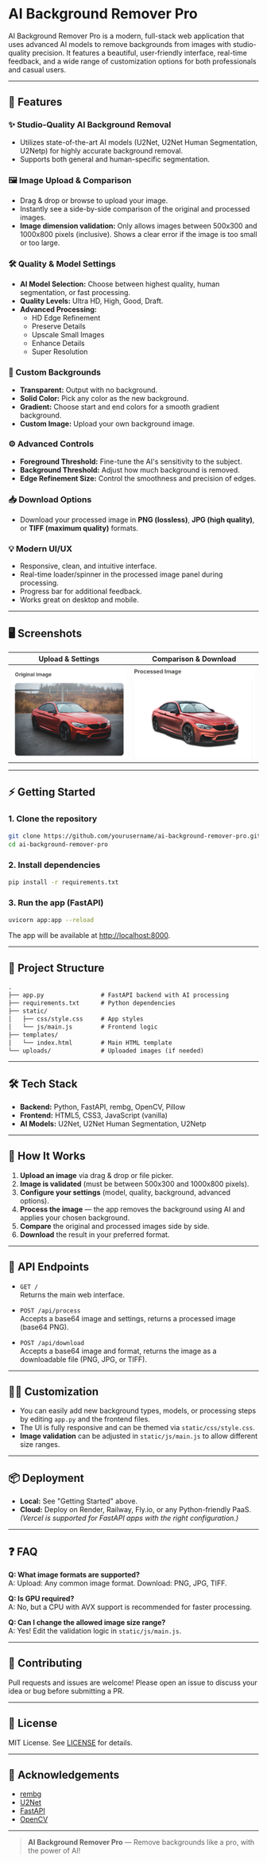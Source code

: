 # AI Background Remover Pro

AI Background Remover Pro is a modern, full-stack web application that uses advanced AI models to remove backgrounds from images with studio-quality precision. It features a beautiful, user-friendly interface, real-time feedback, and a wide range of customization options for both professionals and casual users.

---

## 🚀 Features

### ✨ Studio-Quality AI Background Removal
- Utilizes state-of-the-art AI models (U2Net, U2Net Human Segmentation, U2Netp) for highly accurate background removal.
- Supports both general and human-specific segmentation.

### 🖼️ Image Upload & Comparison
- Drag & drop or browse to upload your image.
- Instantly see a side-by-side comparison of the original and processed images.
- **Image dimension validation:** Only allows images between 500x300 and 1000x800 pixels (inclusive). Shows a clear error if the image is too small or too large.

### 🛠️ Quality & Model Settings
- **AI Model Selection:** Choose between highest quality, human segmentation, or fast processing.
- **Quality Levels:** Ultra HD, High, Good, Draft.
- **Advanced Processing:**
  - HD Edge Refinement
  - Preserve Details
  - Upscale Small Images
  - Enhance Details
  - Super Resolution

### 🎨 Custom Backgrounds
- **Transparent:** Output with no background.
- **Solid Color:** Pick any color as the new background.
- **Gradient:** Choose start and end colors for a smooth gradient background.
- **Custom Image:** Upload your own background image.

### ⚙️ Advanced Controls
- **Foreground Threshold:** Fine-tune the AI's sensitivity to the subject.
- **Background Threshold:** Adjust how much background is removed.
- **Edge Refinement Size:** Control the smoothness and precision of edges.

### 📥 Download Options
- Download your processed image in **PNG (lossless)**, **JPG (high quality)**, or **TIFF (maximum quality)** formats.

### 💡 Modern UI/UX
- Responsive, clean, and intuitive interface.
- Real-time loader/spinner in the processed image panel during processing.
- Progress bar for additional feedback.
- Works great on desktop and mobile.

---

## 🖥️ Screenshots

| Upload & Settings | Comparison & Download |
|-------------------|----------------------|
| ![Upload](image1.png) | ![Compare](image2.png) |

---

## ⚡ Getting Started

### 1. Clone the repository
```bash
git clone https://github.com/yourusername/ai-background-remover-pro.git
cd ai-background-remover-pro
```

### 2. Install dependencies
```bash
pip install -r requirements.txt
```

### 3. Run the app (FastAPI)
```bash
uvicorn app:app --reload
```
The app will be available at [http://localhost:8000](http://localhost:8000).

---

## 🧩 Project Structure

```
.
├── app.py                # FastAPI backend with AI processing
├── requirements.txt      # Python dependencies
├── static/
│   ├── css/style.css     # App styles
│   └── js/main.js        # Frontend logic
├── templates/
│   └── index.html        # Main HTML template
└── uploads/              # Uploaded images (if needed)
```

---

## 🛠️ Tech Stack

- **Backend:** Python, FastAPI, rembg, OpenCV, Pillow
- **Frontend:** HTML5, CSS3, JavaScript (vanilla)
- **AI Models:** U2Net, U2Net Human Segmentation, U2Netp

---

## 🌟 How It Works

1. **Upload an image** via drag & drop or file picker.
2. **Image is validated** (must be between 500x300 and 1000x800 pixels).
3. **Configure your settings** (model, quality, background, advanced options).
4. **Process the image** — the app removes the background using AI and applies your chosen background.
5. **Compare** the original and processed images side by side.
6. **Download** the result in your preferred format.

---

## 📝 API Endpoints

- `GET /`  
  Returns the main web interface.

- `POST /api/process`  
  Accepts a base64 image and settings, returns a processed image (base64 PNG).

- `POST /api/download`  
  Accepts a base64 image and format, returns the image as a downloadable file (PNG, JPG, or TIFF).

---

## 🧑‍💻 Customization

- You can easily add new background types, models, or processing steps by editing `app.py` and the frontend files.
- The UI is fully responsive and can be themed via `static/css/style.css`.
- **Image validation** can be adjusted in `static/js/main.js` to allow different size ranges.

---

## 📦 Deployment

- **Local:** See "Getting Started" above.
- **Cloud:** Deploy on Render, Railway, Fly.io, or any Python-friendly PaaS.  
  *(Vercel is supported for FastAPI apps with the right configuration.)*

---

## ❓ FAQ

**Q: What image formats are supported?**  
A: Upload: Any common image format. Download: PNG, JPG, TIFF.

**Q: Is GPU required?**  
A: No, but a CPU with AVX support is recommended for faster processing.

**Q: Can I change the allowed image size range?**  
A: Yes! Edit the validation logic in `static/js/main.js`.

---

## 🤝 Contributing

Pull requests and issues are welcome! Please open an issue to discuss your idea or bug before submitting a PR.

---

## 📄 License

MIT License. See [LICENSE](LICENSE) for details.

---

## 🙏 Acknowledgements

- [rembg](https://github.com/danielgatis/rembg)
- [U2Net](https://github.com/xuebinqin/U-2-Net)
- [FastAPI](https://fastapi.tiangolo.com/)
- [OpenCV](https://opencv.org/)

---

> **AI Background Remover Pro** — Remove backgrounds like a pro, with the power of AI!
